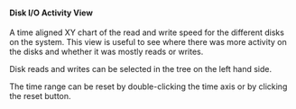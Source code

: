 #### Disk I/O Activity View

A time aligned XY chart of the read and write speed for the different disks on the system. This view is useful to see where there was more activity on the disks and whether it was mostly reads or writes.

Disk reads and writes can be selected in the tree on the left hand side.

The time range can be reset by double-clicking the time axis or by clicking the reset button.